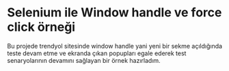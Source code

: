 
# Selenium ile Window handle ve force click örneği

Bu projede trendyol sitesinde window handle yani yeni bir sekme açıldığında teste devam etme ve ekranda çıkan popupları egale ederek test senaryolarının devamını sağlayan bir örnek hazırladım.

